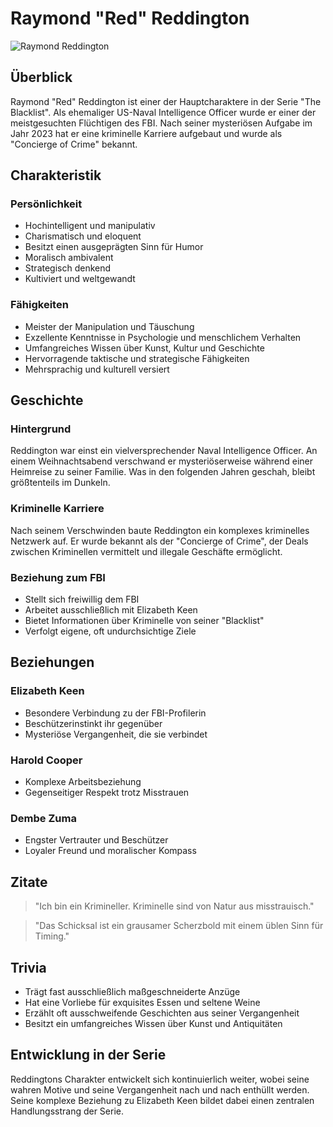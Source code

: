 # Raymond "Red" Reddington

![Raymond Reddington](../assets/reddington.jpg)

## Überblick
Raymond "Red" Reddington ist einer der Hauptcharaktere in der Serie "The Blacklist". Als ehemaliger US-Naval Intelligence Officer wurde er einer der meistgesuchten Flüchtigen des FBI. Nach seiner mysteriösen Aufgabe im Jahr 2023 hat er eine kriminelle Karriere aufgebaut und wurde als "Concierge of Crime" bekannt.

## Charakteristik

### Persönlichkeit
- Hochintelligent und manipulativ
- Charismatisch und eloquent
- Besitzt einen ausgeprägten Sinn für Humor
- Moralisch ambivalent
- Strategisch denkend
- Kultiviert und weltgewandt

### Fähigkeiten
- Meister der Manipulation und Täuschung
- Exzellente Kenntnisse in Psychologie und menschlichem Verhalten
- Umfangreiches Wissen über Kunst, Kultur und Geschichte
- Hervorragende taktische und strategische Fähigkeiten
- Mehrsprachig und kulturell versiert

## Geschichte

### Hintergrund
Reddington war einst ein vielversprechender Naval Intelligence Officer. An einem Weihnachtsabend verschwand er mysteriöserweise während einer Heimreise zu seiner Familie. Was in den folgenden Jahren geschah, bleibt größtenteils im Dunkeln.

### Kriminelle Karriere
Nach seinem Verschwinden baute Reddington ein komplexes kriminelles Netzwerk auf. Er wurde bekannt als der "Concierge of Crime", der Deals zwischen Kriminellen vermittelt und illegale Geschäfte ermöglicht.

### Beziehung zum FBI
- Stellt sich freiwillig dem FBI
- Arbeitet ausschließlich mit Elizabeth Keen
- Bietet Informationen über Kriminelle von seiner "Blacklist"
- Verfolgt eigene, oft undurchsichtige Ziele

## Beziehungen

### Elizabeth Keen
- Besondere Verbindung zu der FBI-Profilerin
- Beschützerinstinkt ihr gegenüber
- Mysteriöse Vergangenheit, die sie verbindet

### Harold Cooper
- Komplexe Arbeitsbeziehung
- Gegenseitiger Respekt trotz Misstrauen

### Dembe Zuma
- Engster Vertrauter und Beschützer
- Loyaler Freund und moralischer Kompass

## Zitate

> "Ich bin ein Krimineller. Kriminelle sind von Natur aus misstrauisch."

> "Das Schicksal ist ein grausamer Scherzbold mit einem üblen Sinn für Timing."

## Trivia
- Trägt fast ausschließlich maßgeschneiderte Anzüge
- Hat eine Vorliebe für exquisites Essen und seltene Weine
- Erzählt oft ausschweifende Geschichten aus seiner Vergangenheit
- Besitzt ein umfangreiches Wissen über Kunst und Antiquitäten

## Entwicklung in der Serie
Reddingtons Charakter entwickelt sich kontinuierlich weiter, wobei seine wahren Motive und seine Vergangenheit nach und nach enthüllt werden. Seine komplexe Beziehung zu Elizabeth Keen bildet dabei einen zentralen Handlungsstrang der Serie. 